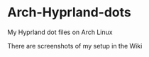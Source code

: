 # Arch-Hyprland-dots
My Hyprland dot files on Arch Linux

There are screenshots of my setup in the Wiki
